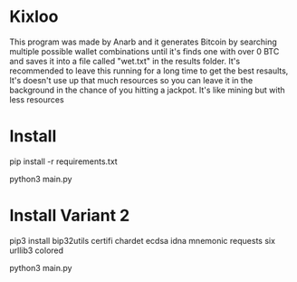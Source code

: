 # Kixloo
This program was made by Anarb and it generates Bitcoin by searching multiple possible
wallet combinations until it's finds one with over 0 BTC and saves it into
a file called "wet.txt" in the results folder.
It's recommended to leave this running for a long time to get the best resaults, It's doesn't use up
that much resources so you can leave it in the background in the chance of you hitting a jackpot.
It's like mining but with less resources


# Install
pip install -r requirements.txt

python3 main.py

# Install Variant 2

pip3 install bip32utils certifi chardet ecdsa idna mnemonic requests six urllib3 colored

python3 main.py
